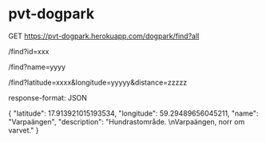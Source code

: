 # pvt-dogpark

GET https://pvt-dogpark.herokuapp.com/dogpark/find?all  

/find?id=xxx  

/find?name=yyyy   

/find?latitude=xxxx&longitude=yyyyy&distance=zzzzz


response-format: JSON

{
        "latitude": 17.913921015193534,
        "longitude": 59.29489656045211,
        "name": "Varpaängen",
        "description": "Hundrastområde. \\nVarpaängen, norr om varvet."
        }
